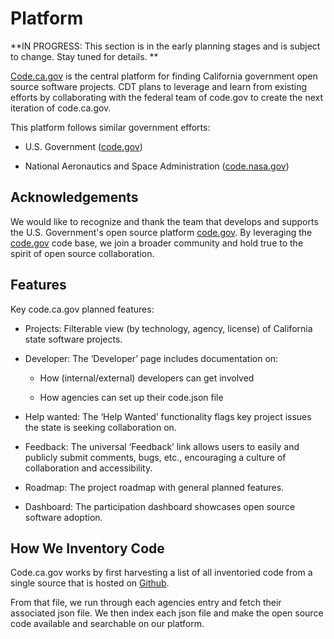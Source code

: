 # Platform

**IN PROGRESS: This section is in the early planning stages and is subject to change. Stay tuned for details. **

[Code.ca.gov](https://code.ca.gov/) is the central platform for finding California government open source software projects. CDT plans to leverage and learn from existing efforts by collaborating with the federal team of code.gov to create the next iteration of code.ca.gov.

This platform follows similar government efforts:

* U.S. Government ([code.gov](https://code.gov/))

* National Aeronautics and Space Administration ([code.nasa.gov](https://code.nasa.gov/))

## Acknowledgements

We would like to recognize and thank the team that develops and supports the U.S. Government's open source platform [code.gov](http://code.gov). By leveraging the [code.gov](http://code.gov) code base, we join a broader community and hold true to the spirit of open source collaboration.

## Features

Key code.ca.gov planned features:

* Projects: Filterable view (by technology, agency, license) of California state software projects.

* Developer: The ‘Developer’ page includes documentation on:

    * How (internal/external) developers can get involved

    * How agencies can set up their code.json file

* Help wanted: The ‘Help Wanted’ functionality flags key project issues the state is seeking collaboration on.

* Feedback: The universal ‘Feedback’ link allows users to easily and publicly submit comments, bugs, etc., encouraging a culture of collaboration and accessibility.

* Roadmap: The project roadmap with general planned features.

* Dashboard: The participation dashboard showcases open source software adoption.

## How We Inventory Code

Code.ca.gov works by first harvesting a list of all inventoried code from a single source that is hosted on [Github](https://github.com/ODI-BPA/code.ca.gov/blob/master/remote_metadata.json). 

From that file, we run through each agencies entry and fetch their associated json file. We then index each json file and make the open source code available and searchable on our platform.
